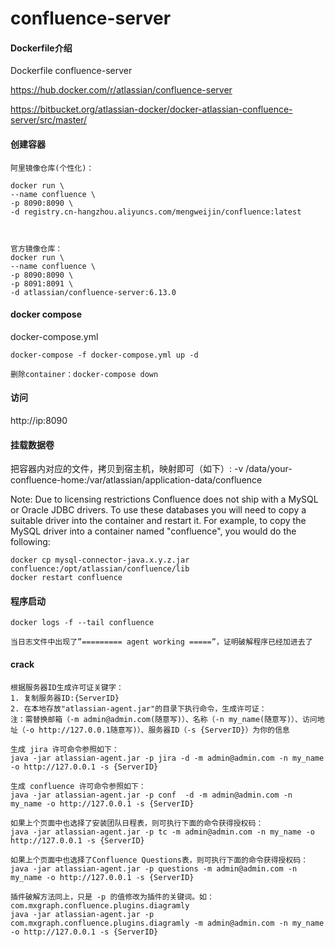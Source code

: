 # confluence-server

#### Dockerfile介绍
  Dockerfile confluence-server
  
  https://hub.docker.com/r/atlassian/confluence-server
  
  https://bitbucket.org/atlassian-docker/docker-atlassian-confluence-server/src/master/
  
#### 创建容器
```
阿里镜像仓库(个性化)：

docker run \
--name confluence \
-p 8090:8090 \
-d registry.cn-hangzhou.aliyuncs.com/mengweijin/confluence:latest



官方镜像仓库：
docker run \
--name confluence \
-p 8090:8090 \
-p 8091:8091 \
-d atlassian/confluence-server:6.13.0
```

#### docker compose
docker-compose.yml

```
docker-compose -f docker-compose.yml up -d

删除container：docker-compose down 
```

#### 访问
http://ip:8090

#### 挂载数据卷
把容器内对应的文件，拷贝到宿主机，映射即可（如下）:
-v /data/your-confluence-home:/var/atlassian/application-data/confluence 


Note: Due to licensing restrictions Confluence does not ship with a MySQL or Oracle JDBC drivers. To use these databases you will need to copy a suitable driver into the container and restart it. For example, to copy the MySQL driver into a container named "confluence", you would do the following:

```
docker cp mysql-connector-java.x.y.z.jar confluence:/opt/atlassian/confluence/lib
docker restart confluence
```

#### 程序启动
```
docker logs -f --tail confluence

当日志文件中出现了”========= agent working =====”，证明破解程序已经加进去了
```


#### crack
```
根据服务器ID生成许可证关键字：
1. 复制服务器ID:{ServerID}
2. 在本地存放"atlassian-agent.jar"的目录下执行命令，生成许可证：
注：需替换邮箱（-m admin@admin.com(随意写)）、名称（-n my_name(随意写)）、访问地址（-o http://127.0.0.1随意写)）、服务器ID（-s {ServerID}）为你的信息

生成 jira 许可命令参照如下：
java -jar atlassian-agent.jar -p jira -d -m admin@admin.com -n my_name -o http://127.0.0.1 -s {ServerID}

生成 confluence 许可命令参照如下：
java -jar atlassian-agent.jar -p conf  -d -m admin@admin.com -n my_name -o http://127.0.0.1 -s {ServerID}

如果上个页面中也选择了安装团队日程表，则可执行下面的命令获得授权码：
java -jar atlassian-agent.jar -p tc -m admin@admin.com -n my_name -o http://127.0.0.1 -s {ServerID}

如果上个页面中也选择了Confluence Questions表，则可执行下面的命令获得授权码：
java -jar atlassian-agent.jar -p questions -m admin@admin.com -n my_name -o http://127.0.0.1 -s {ServerID}

插件破解方法同上，只是 -p 的值修改为插件的关键词。如：com.mxgraph.confluence.plugins.diagramly
java -jar atlassian-agent.jar -p com.mxgraph.confluence.plugins.diagramly -m admin@admin.com -n my_name -o http://127.0.0.1 -s {ServerID}
```